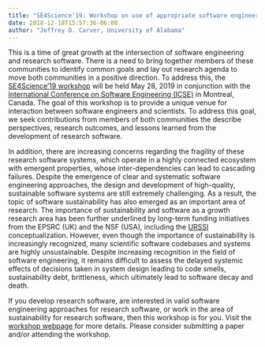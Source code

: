 ```yaml
---
title: "SE4Science’19: Workshop on use of appropriate software engineering practices to develop sustainable research software"
date: 2018-12-18T15:57:36-06:00
author: "Jeffrey D. Carver, University of Alabama"
---
```


This is a time of great growth at the intersection of software engineering and research software. There is a need to bring together members of these communities to identify common goals and lay out research agenda to move both communities in a positive direction. To address this, the [SE4Science’19 workshop](http://se4science.org/workshops/se4science19) will be held May 28, 2019 in conjunction with the [International Conference on Software Engineering (ICSE)](https://2019.icse-conferences.org) in Montreal, Canada. The goal of this workshop is to provide a unique venue for interaction between software engineers and scientists. To address this goal, we seek contributions from members of both communities the describe perspectives, research outcomes, and lessons learned from the development of research software.
 
In addition, there are increasing concerns regarding the fragility of these research software systems, which operate in a highly connected ecosystem with emergent properties, whose inter-dependencies can lead to cascading failures. Despite the emergence of clear and systematic software engineering approaches, the design and development of high-quality, sustainable software systems are still extremely challenging. As a result, the topic of software sustainability has also emerged as an important area of research. The importance of sustainability and software as a growth research area has been further underlined by long-term funding initiatives from the EPSRC (UK) and the NSF (USA), including the [URSSI](http://urssi.us/) conceptualization. However, even though the importance of sustainability is increasingly recognized, many scientific software codebases and systems are highly unsustainable. Despite increasing recognition in the field of software engineering, it remains difficult to assess the delayed systemic effects of decisions taken in system design leading to code smells, sustainability debt, brittleness, which ultimately lead to software decay and death.
 
If you develop research software, are interested in valid software engineering approaches for research software, or work in the area of sustainability for research software, then this workshop is for you. Visit the [workshop webpage](http://se4science.org/workshops/se4science19) for more details. Please consider submitting a paper and/or attending the workshop.
